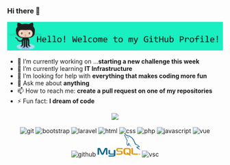 ### Hi there 👋

 <p align="center">
 <img src="https://github.com/teoabaza/teoabaza/blob/main/welcometogitbanner.PNG?raw=true">

 
- 🔭 I’m currently working on ...<strong>starting a new challenge this week</strong>
- 🌱 I’m currently learning <strong>IT Infrastructure </strong>
- 🤔 I’m looking for help with <strong>everything that makes coding more fun</strong>
- 💬 Ask me about <strong>anything</strong>
- 📫 How to reach me: <strong>create a pull request on one of my repositories</strong>
- ⚡ Fun fact: <strong>I dream of code</strong>

<p align="center">
<img src="https://media.giphy.com/media/13HgwGsXF0aiGY/giphy.gif" width="500">
</p>

<p align="center">
  <img src="https://media.giphy.com/media/kH6CqYiquZawmU1HI6/giphy.gif" alt="git" width="100">
  <img src="https://media.giphy.com/media/Sr8xDpMwVKOHUWDVRD/giphy.gif" alt="bootstrap" width="75">
   <img src="https://media.giphy.com/media/kHlrPbN9zaoOo7KXDo/giphy.gif" alt="laravel" width="75">
   <img src="https://media.giphy.com/media/XAxylRMCdpbEWUAvr8/giphy.gif" alt="html" width="75">
   <img src="https://media.giphy.com/media/fsEaZldNC8A1PJ3mwp/giphy.gif" alt="css" width="75">
   <img src="https://media.giphy.com/media/JqDcpPX8vWahUny0pE/giphy.gif" alt="php" width="75">
  <img src="https://media3.giphy.com/media/ln7z2eWriiQAllfVcn/200w.webp" alt="javascript" width="75">
  <img src="https://i.giphy.com/media/VgGthkhUvGgOit7Y9i/200.webp" alt="vue" width="100">
  <img src="https://i.giphy.com/media/KzJkzjggfGN5Py6nkT/200.webp" alt="github" width="100">
 <img src="/sql_sticker.png" alt="sql" width="100">
  <img src="https://i.giphy.com/media/IdyAQJVN2kVPNUrojM/200.webp" alt="vsc" width="75">
</p>
